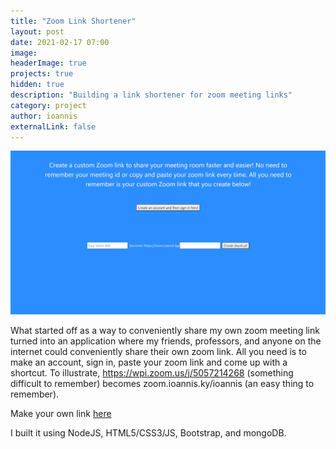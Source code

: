 ```yaml
---
title: "Zoom Link Shortener"
layout: post
date: 2021-02-17 07:00
image: 
headerImage: true
projects: true
hidden: true
description: "Building a link shortener for zoom meeting links"
category: project
author: ioannis
externalLink: false
---
```


![Homepage](/assets/images/zoomlinkshortener/homepage.jpg)

What started off as a way to conveniently share my own zoom meeting link turned into an application where my friends, professors, and
anyone on the internet could conveniently share their own zoom link. All you need is to make an account, sign in, paste your zoom
link and come up with a shortcut. To illustrate, https://wpi.zoom.us/j/5057214268 (something difficult to remember) becomes zoom.ioannis.ky/ioannis
(an easy thing to remember).

Make your own link [here](https://zoom.ioannis.ky)

I built it using NodeJS, HTML5/CSS3/JS, Bootstrap, and mongoDB.
